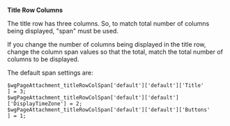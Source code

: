 **Title Row Columns**

The title row has three columns.  So, to match total number of columns being displayed, "span" must be used.

If you change the number of columns being displayed in the title row, change the column span values so that the total, match the total number of columns to be displayed.

The default span settings are:
```
$wgPageAttachment_titleRowColSpan['default']['default']['Title'          ] = 3;
$wgPageAttachment_titleRowColSpan['default']['default']['DisplayTimeZone'] = 2;
$wgPageAttachment_titleRowColSpan['default']['default']['Buttons'        ] = 1;
```